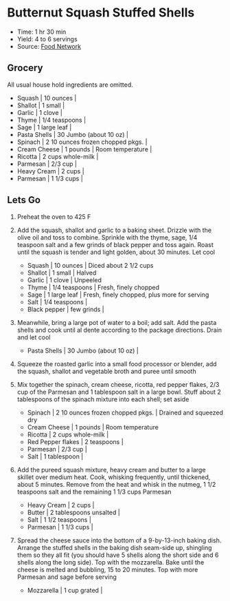 # Butternut Squash Stuffed Shells

- Time: 1 hr 30 min
- Yield: 4 to 6 servings
- Source: [Food Network](https://www.foodnetwork.com/recipes/food-network-kitchen/butternut-squash-stuffed-shells-7177275)

## Grocery

All usual house hold ingredients are omitted.

- Squash | 10 ounces |
- Shallot | 1 small |
- Garlic | 1 clove |
- Thyme | 1/4 teaspoons |
- Sage | 1 large leaf |
- Pasta Shells | 30 Jumbo (about 10 oz) |
- Spinach | 2 10 ounces frozen chopped pkgs. |
- Cream Cheese | 1 pounds | Room temperature |
- Ricotta | 2 cups whole-milk |
- Parmesan | 2/3 cup |
- Heavy Cream | 2 cups |
- Parmesan | 1 1/3 cups |

## Lets Go

1. Preheat the oven to 425 F

1. Add the squash, shallot and garlic to a baking sheet. Drizzle with the olive oil and toss to combine. Sprinkle with the thyme, sage, 1/4 teaspoon salt and a few grinds of black pepper and toss again. Roast until the squash is tender and light golden, about 30 minutes. Let cool

   - Squash | 10 ounces | Diced about 2 1/2 cups
   - Shallot | 1 small | Halved
   - Garlic | 1 clove | Unpeeled
   - Thyme | 1/4 teaspoons | Fresh, finely chopped
   - Sage | 1 large leaf | Fresh, finely chopped, plus more for serving
   - Salt | 1/4 teaspoons |
   - Black pepper | few grinds |

1. Meanwhile, bring a large pot of water to a boil; add salt. Add the pasta shells and cook until al dente according to the package directions. Drain and let cool

   - Pasta Shells | 30 Jumbo (about 10 oz) |

1. Squeeze the roasted garlic into a small food processor or blender, add the squash, shallot and vegetable broth and puree until smooth

1. Mix together the spinach, cream cheese, ricotta, red pepper flakes, 2/3 cup of the Parmesan and 1 tablespoon salt in a large bowl. Stuff about 2 tablespoons of the spinach mixture into each shell; set aside

   - Spinach | 2 10 ounces frozen chopped pkgs. | Drained and squeezed dry
   - Cream Cheese | 1 pounds | Room temperature
   - Ricotta | 2 cups whole-milk |
   - Red Pepper flakes | 2 teaspoons |
   - Parmesan | 2/3 cup |
   - Salt | 1 tablespoon |

1. Add the pureed squash mixture, heavy cream and butter to a large skillet over medium heat. Cook, whisking frequently, until thickened, about 5 minutes. Remove from the heat and whisk in the nutmeg, 1 1/2 teaspoons salt and the remaining 1 1/3 cups Parmesan

   - Heavy Cream | 2 cups |
   - Butter | 2 tablespoons unsalted |
   - Salt | 1 1/2 teaspoons |
   - Parmesan | 1 1/3 cups |

1. Spread the cheese sauce into the bottom of a 9-by-13-inch baking dish. Arrange the stuffed shells in the baking dish seam-side up, shingling them so they all fit (you should have 5 shells along the short side and 6 shells along the long side). Top with the mozzarella. Bake until the cheese is melted and bubbling, 15 to 20 minutes. Top with more Parmesan and sage before serving

   - Mozzarella | 1 cup grated |
